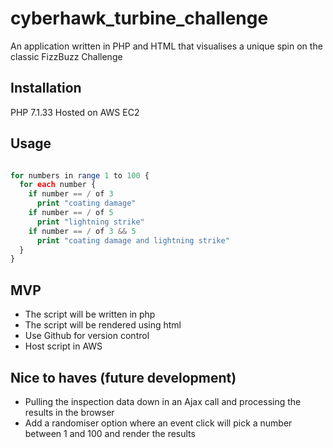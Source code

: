 # cyberhawk_turbine_challenge
An application written in PHP and HTML that visualises a unique spin on the classic FizzBuzz Challenge

## Installation

PHP 7.1.33
Hosted on AWS EC2

## Usage

```php

for numbers in range 1 to 100 {
  for each number {
    if number == / of 3
      print "coating damage"
    if number == / of 5
      print "lightning strike"
    if number == / of 3 && 5
      print "coating damage and lightning strike"
  }
}

```

## MVP
- The script will be written in php
- The script will be rendered using html
- Use Github for version control
- Host script in AWS

## Nice to haves (future development) 
- Pulling the inspection data down in an Ajax call and processing the results in the browser
- Add a randomiser option where an event click will pick a number between 1 and 100 and render the results
